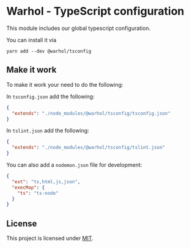 # Warhol - TypeScript configuration

This module includes our global typescript configuration.

You can install it via

    yarn add --dev @warhol/tsconfig

## Make it work

To make it work your need to do the following:

In `tsconfig.json` add the following:

```json
{
  "extends": "./node_modules/@warhol/tsconfig/tsconfig.json"
}
```

In `tslint.json` add the following:

```json
{
  "extends": "./node_modules/@warhol/tsconfig/tslint.json"
}
```

You can also add a `nodemon.json` file for development:

```json
{
  "ext": "ts,html,js,json",
  "execMap": {
    "ts": "ts-node"
  }
}
```

## License

This project is licensed under [MIT](./LICENSE).
